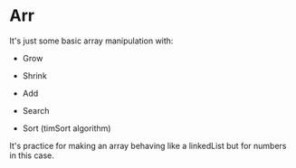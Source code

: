 # Arr

It's just some basic array manipulation with:


- Grow

- Shrink

- Add

- Search

- Sort (timSort algorithm)

It's practice for making an array behaving like
a linkedList<T> but for numbers in this case.
